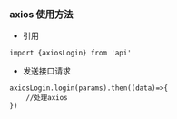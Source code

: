 ### axios 使用方法
- 引用
```
import {axiosLogin} from 'api'
```

- 发送接口请求
```
axiosLogin.login(params).then((data)=>{
    //处理axios
})
```